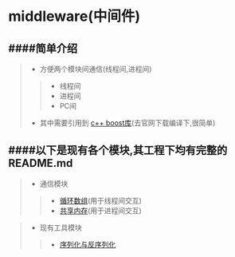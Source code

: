 middleware(中间件)
===========================

####简单介绍
------------------------------------------
>* 方便两个模块间通信(线程间,进程间)
>>* 线程间
>>* 进程间
>>* PC间
>* 其中需要引用到 [c++ boost库](http://www.boost.org/)(去官网下载编译下,很简单)


####以下是现有各个模块,其工程下均有完整的README.md
------------------------------------------
>* 通信模块
>>* [循环数组](https://github.com/NingLeixueR/middleware/tree/master/src/loop_array)(用于线程间交互)
>>* [共享内存](https://github.com/NingLeixueR/middleware/tree/master/src/shared_memory)(用于进程间交互)

>* 现有工具模块
>>* [序列化与反序列化](https://github.com/NingLeixueR/middleware/tree/master/src/tools/serializecpp)
